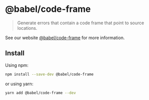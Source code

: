 # @babel/code-frame

> Generate errors that contain a code frame that point to source locations.

See our website [@babel/code-frame](https://babeljs.io/docs/en/next/babel-code-frame.html) for more information.

## Install

Using npm:

```sh
npm install --save-dev @babel/code-frame
```

or using yarn:

```sh
yarn add @babel/code-frame --dev
```
